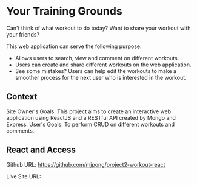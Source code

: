 # Your Training Grounds
Can't think of what workout to do today? Want to share your workout with your friends?

This web application can serve the following purpose: 
* Allows users to search, view and comment on different workouts.
* Users can create and share different workouts on the web application.
* See some mistakes? Users can help edit the workouts to make a smoother process for the next user who is interested in the workout.

## Context
Site Owner's Goals: This project aims to create an interactive web application using ReactJS and a RESTful API created by Mongo and Express.
User's Goals: To perform CRUD on different workouts and comments. 


## React and Access

Github URL: https://github.com/mjpong/project2-workout-react

Live Site URL: 

